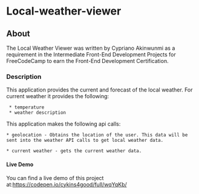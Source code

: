 # Local-weather-viewer
## About
The Local Weather Viewer was written by Cypriano  Akinwunmi as a requirement in the Intermediate Front-End Development Projects for FreeCodeCamp to earn the Front-End Development Certification.
### Description
This application provides the current and forecast of the local weather.
For current weather it provides the following:

     * temperature
     * weather description
This application makes the following api calls:

    * geolocation - Obtains the location of the user. This data will be sent into the weather API calls to get local weather data.

    * current weather - gets the current weather data.
#### Live Demo
You can find a live demo of this project at:https://codepen.io/cykins4good/full/wqYqKb/

